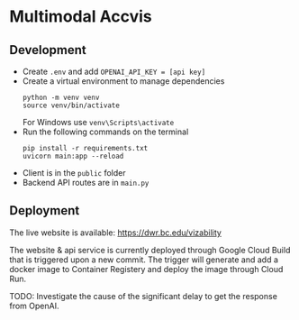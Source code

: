 # Multimodal Accvis

## Development
* Create `.env` and add `OPENAI_API_KEY = [api key]`
* Create a virtual environment to manage dependencies
  ```
  python -m venv venv
  source venv/bin/activate 
  ```
  For Windows use `venv\Scripts\activate`
* Run the following commands on the terminal
  ```
  pip install -r requirements.txt
  uvicorn main:app --reload
  ```
* Client is in the `public` folder
* Backend API routes are in `main.py`

## Deployment

The live website is available: https://dwr.bc.edu/vizability 

The website & api service is currently deployed through Google Cloud Build that is triggered upon a new commit. The trigger will generate and add a docker image to Container Registery and deploy the image through Cloud Run.

TODO: Investigate the cause of the significant delay to get the response from OpenAI. 



